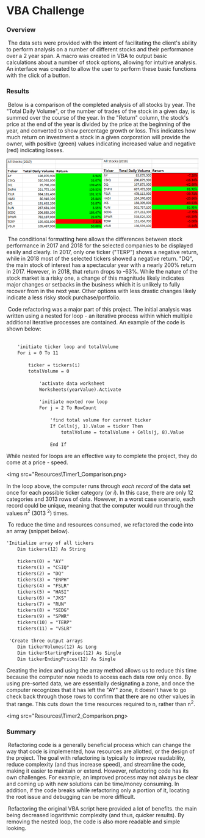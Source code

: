 # VBA Challenge

### Overview

​	The data sets were provided with the intent of facilitating the client's ability to perform analysis on a number of different stocks and their performance over a 2 year span. A macro was created in VBA to output basic calculations about a number of stock options, allowing for intuitive analysis. An interface was created to allow the user to perform these basic functions with the click of a button.  

### Results

​	Below is a comparison of the completed analysis of all stocks by year. The "Total Daily Volume", or the number of trades of the stock in a given day, is summed over the course of the year. In the "Return" column, the stock's price at the end of the year is divided by the price at the beginning of the year, and converted to show percentage growth or loss. This indicates how much return on investment a stock in a given corporation will provide the owner, with positive (green) values indicating increased value and negative (red) indicating losses.

<img src="Resources\All_Stocks_Comparison.png" style="zoom: 80%;" />

​	The conditional formatting here allows the differences between stock performance in 2017 and 2018 for the selected companies to be displayed easily and clearly. In 2017, only one ticker ("TERP") shows a negative return, while in 2018 most of the selected tickers showed a negative return. "DQ", the main stock of interest has a spectacular year with a nearly 200% return in 2017. However, in 2018, that return drops to -63%. While the nature of the stock market is a risky one, a change of this magnitude likely indicates major changes or setbacks in the business which it is unlikely to fully recover from in the next year. Other options with less drastic changes likely indicate a less risky stock purchase/portfolio. 

​	Code refactoring was a major part of this project. The initial analysis was written using a nested for loop - an iterative process within which multiple additional iterative processes are contained. An example of the code is shown below: 

```visual basic
 
    'initiate ticker loop and totalVolume
    For i = 0 To 11
    
        ticker = tickers(i)
        totalVolume = 0
       
            'activate data worksheet
            Worksheets(yearValue).Activate
            
            'initiate nexted row loop
            For j = 2 To RowCount
            
                'find total volume for current ticker
                If Cells(j, 1).Value = ticker Then
                    totalVolume = totalVolume + Cells(j, 8).Value
                
                End If
```

While nested for loops are an effective way to complete the project, they do come at a price - speed. 

<img src="Resources\Timer1_Comparison.png>

In the loop above, the computer runs through *each record*  of the data set once for each possible ticker category (or *i*). In this case, there are only 12 categories and 3013 rows of data. However, in a worst case scenario, each record could be unique, meaning that the computer would run through the values n<sup>2</sup> (3013 <sup>2</sup>) times. 

​	To reduce the time and resources consumed, we refactored the code into an array (snippet below).

```visual basic
'Initialize array of all tickers
    Dim tickers(12) As String
    
    tickers(0) = "AY"
    tickers(1) = "CSIQ"
    tickers(2) = "DQ"
    tickers(3) = "ENPH"
    tickers(4) = "FSLR"
    tickers(5) = "HASI"
    tickers(6) = "JKS"
    tickers(7) = "RUN"
    tickers(8) = "SEDG"
    tickers(9) = "SPWR"
    tickers(10) = "TERP"
    tickers(11) = "VSLR"
   
 'Create three output arrays
    Dim tickerVolumes(12) As Long
    Dim tickerStartingPrices(12) As Single
    Dim tickerEndingPrices(12) As Single
```

Creating the index and using the array method allows us to reduce this time because the computer now needs to access each data row only once. By using pre-sorted data, we are essentially designating a zone, and once the computer recognizes that it has left the "AY" zone, it doesn't have to go check back through those rows to confirm that there are no other values in that range. This cuts down the time resources required to n, rather than n<sup>2</sup>. 


<img src="Resources\Timer2_Comparison.png>



### Summary

​	Refactoring code is a generally beneficial process which can change the way that code is implemented, how resources are allotted,  or the design of the project. The goal with refactoring is typically to improve readability, reduce complexity (and thus increase speed), and streamline the code, making it easier to maintain or extend. However, refactoring code has its own challenges. For example, an improved process may not always be clear and coming up with new solutions can be time/money consuming. In addition, if the code breaks while refactoring only a portion of it, locating the root issue and debugging can be more difficult. 

​	Refactoring the original VBA script here provided a lot of benefits. the main being decreased logarithmic complexity (and thus, quicker results). By removing the nested loop, the code is also more readable and simple looking. 

